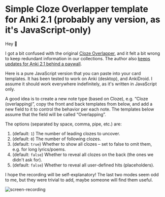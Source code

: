 # Simple Cloze Overlapper template for Anki 2.1 (probably any version, as it's JavaScript-only)

Hey 👋

I got a bit confused with the original [Cloze Overlapper](https://github.com/glutanimate/cloze-overlapper), and it felt a bit wrong to keep redundant information in our collections. The author also [keeps updates for Anki 2.1 behind a paywall](https://github.com/glutanimate/cloze-overlapper/issues/42#issuecomment-675031109).

Here is a pure JavaScript version that you can paste into your card templates. It has been tested to work on Anki (desktop), and AnkiDroid. I assume it should work everywhere indefinitely, as it's written in JavaScript only.

A good idea is to create a new note type (based on Cloze), e.g. “Cloze (overlapping)”, copy the front and back templates from below, and add a new field to it to control the behavior per each note. The templates below assume that the field will be called “Overlapping”.

The options (separated by space, comma, pipe, etc.) are:

1. (default: `1`) The number of leading clozes to uncover.
2. (default: `0`) The number of following clozes.
3. (default: `true`) Whether to show all clozes – set to false to omit them, e.g. for long lyrics/poems.
4. (default: `false`) Whether to reveal all clozes on the back (the ones we didn't ask for).
5. (default: `false`) Whether to reveal all user-defined hits (placeholders).

I hope the recording will be self-explanatory! The last two modes seem odd to me, but they were trivial to add, maybe someone will find them useful.

![screen-recording](https://gist.githubusercontent.com/michalrus/fe16637f6bdc329ba35f635a4b4994bc/raw/screen-recording.gif)
